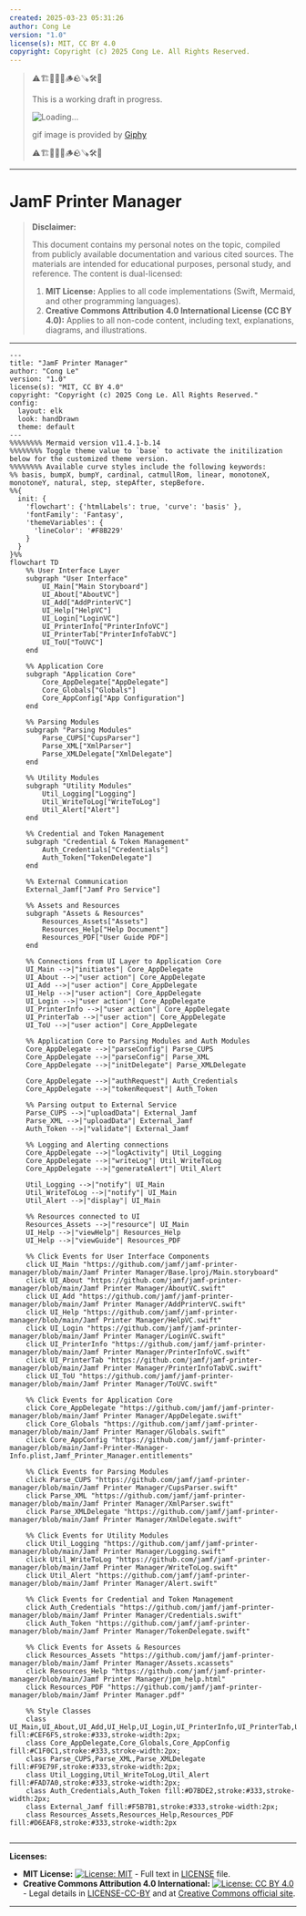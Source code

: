 ```yaml
---
created: 2025-03-23 05:31:26
author: Cong Le
version: "1.0"
license(s): MIT, CC BY 4.0
copyright: Copyright (c) 2025 Cong Le. All Rights Reserved.
---
```


> ⚠️🏗️🚧🦺🧱🪵🪨🪚🛠️👷
> 
> This is a working draft in progress.
> 
> ![Loading...](https://media3.giphy.com/media/v1.Y2lkPTc5MGI3NjExZDJxZWZzZjF4aXkzNnkxMzlyZ21tdnZ0eDJhcjluNm1lZ2VweHU3ciZlcD12MV9pbnRlcm5hbF9naWZfYnlfaWQmY3Q9Zw/VX7yEoXAFf8as/giphy.gif)
> 
> gif image is provided by [Giphy](https://giphy.com)
> 
> ⚠️🏗️🚧🦺🧱🪵🪨🪚🛠️👷

----


# JamF Printer Manager
> **Disclaimer:**
>
> This document contains my personal notes on the topic,
> compiled from publicly available documentation and various cited sources.
> The materials are intended for educational purposes, personal study, and reference.
> The content is dual-licensed:
> 1. **MIT License:** Applies to all code implementations (Swift, Mermaid, and other programming languages).
> 2. **Creative Commons Attribution 4.0 International License (CC BY 4.0):** Applies to all non-code content, including text, explanations, diagrams, and illustrations.
---



```mermaid
---
title: "JamF Printer Manager"
author: "Cong Le"
version: "1.0"
license(s): "MIT, CC BY 4.0"
copyright: "Copyright (c) 2025 Cong Le. All Rights Reserved."
config:
  layout: elk
  look: handDrawn
  theme: default
---
%%%%%%%% Mermaid version v11.4.1-b.14
%%%%%%%% Toggle theme value to `base` to activate the initilization below for the customized theme version.
%%%%%%%% Available curve styles include the following keywords:
%% basis, bumpX, bumpY, cardinal, catmullRom, linear, monotoneX, monotoneY, natural, step, stepAfter, stepBefore.
%%{
  init: {
    'flowchart': {'htmlLabels': true, 'curve': 'basis' },
    'fontFamily': 'Fantasy',
    'themeVariables': {
      'lineColor': '#F8B229'
    }
  }
}%%
flowchart TD
    %% User Interface Layer
    subgraph "User Interface"
        UI_Main["Main Storyboard"]
        UI_About["AboutVC"]
        UI_Add["AddPrinterVC"]
        UI_Help["HelpVC"]
        UI_Login["LoginVC"]
        UI_PrinterInfo["PrinterInfoVC"]
        UI_PrinterTab["PrinterInfoTabVC"]
        UI_ToU["ToUVC"]
    end

    %% Application Core
    subgraph "Application Core"
        Core_AppDelegate["AppDelegate"]
        Core_Globals["Globals"]
        Core_AppConfig["App Configuration"]
    end

    %% Parsing Modules
    subgraph "Parsing Modules"
        Parse_CUPS["CupsParser"]
        Parse_XML["XmlParser"]
        Parse_XMLDelegate["XmlDelegate"]
    end

    %% Utility Modules
    subgraph "Utility Modules"
        Util_Logging["Logging"]
        Util_WriteToLog["WriteToLog"]
        Util_Alert["Alert"]
    end

    %% Credential and Token Management
    subgraph "Credential & Token Management"
        Auth_Credentials["Credentials"]
        Auth_Token["TokenDelegate"]
    end

    %% External Communication
    External_Jamf["Jamf Pro Service"]

    %% Assets and Resources
    subgraph "Assets & Resources"
        Resources_Assets["Assets"]
        Resources_Help["Help Document"]
        Resources_PDF["User Guide PDF"]
    end

    %% Connections from UI Layer to Application Core
    UI_Main -->|"initiates"| Core_AppDelegate
    UI_About -->|"user action"| Core_AppDelegate
    UI_Add -->|"user action"| Core_AppDelegate
    UI_Help -->|"user action"| Core_AppDelegate
    UI_Login -->|"user action"| Core_AppDelegate
    UI_PrinterInfo -->|"user action"| Core_AppDelegate
    UI_PrinterTab -->|"user action"| Core_AppDelegate
    UI_ToU -->|"user action"| Core_AppDelegate

    %% Application Core to Parsing Modules and Auth Modules
    Core_AppDelegate -->|"parseConfig"| Parse_CUPS
    Core_AppDelegate -->|"parseConfig"| Parse_XML
    Core_AppDelegate -->|"initDelegate"| Parse_XMLDelegate

    Core_AppDelegate -->|"authRequest"| Auth_Credentials
    Core_AppDelegate -->|"tokenRequest"| Auth_Token

    %% Parsing output to External Service
    Parse_CUPS -->|"uploadData"| External_Jamf
    Parse_XML -->|"uploadData"| External_Jamf
    Auth_Token -->|"validate"| External_Jamf

    %% Logging and Alerting connections
    Core_AppDelegate -->|"logActivity"| Util_Logging
    Core_AppDelegate -->|"writeLog"| Util_WriteToLog
    Core_AppDelegate -->|"generateAlert"| Util_Alert

    Util_Logging -->|"notify"| UI_Main
    Util_WriteToLog -->|"notify"| UI_Main
    Util_Alert -->|"display"| UI_Main

    %% Resources connected to UI
    Resources_Assets -->|"resource"| UI_Main
    UI_Help -->|"viewHelp"| Resources_Help
    UI_Help -->|"viewGuide"| Resources_PDF

    %% Click Events for User Interface Components
    click UI_Main "https://github.com/jamf/jamf-printer-manager/blob/main/Jamf Printer Manager/Base.lproj/Main.storyboard"
    click UI_About "https://github.com/jamf/jamf-printer-manager/blob/main/Jamf Printer Manager/AboutVC.swift"
    click UI_Add "https://github.com/jamf/jamf-printer-manager/blob/main/Jamf Printer Manager/AddPrinterVC.swift"
    click UI_Help "https://github.com/jamf/jamf-printer-manager/blob/main/Jamf Printer Manager/HelpVC.swift"
    click UI_Login "https://github.com/jamf/jamf-printer-manager/blob/main/Jamf Printer Manager/LoginVC.swift"
    click UI_PrinterInfo "https://github.com/jamf/jamf-printer-manager/blob/main/Jamf Printer Manager/PrinterInfoVC.swift"
    click UI_PrinterTab "https://github.com/jamf/jamf-printer-manager/blob/main/Jamf Printer Manager/PrinterInfoTabVC.swift"
    click UI_ToU "https://github.com/jamf/jamf-printer-manager/blob/main/Jamf Printer Manager/ToUVC.swift"

    %% Click Events for Application Core
    click Core_AppDelegate "https://github.com/jamf/jamf-printer-manager/blob/main/Jamf Printer Manager/AppDelegate.swift"
    click Core_Globals "https://github.com/jamf/jamf-printer-manager/blob/main/Jamf Printer Manager/Globals.swift"
    click Core_AppConfig "https://github.com/jamf/jamf-printer-manager/blob/main/Jamf-Printer-Manager-Info.plist,Jamf_Printer_Manager.entitlements"

    %% Click Events for Parsing Modules
    click Parse_CUPS "https://github.com/jamf/jamf-printer-manager/blob/main/Jamf Printer Manager/CupsParser.swift"
    click Parse_XML "https://github.com/jamf/jamf-printer-manager/blob/main/Jamf Printer Manager/XmlParser.swift"
    click Parse_XMLDelegate "https://github.com/jamf/jamf-printer-manager/blob/main/Jamf Printer Manager/XmlDelegate.swift"

    %% Click Events for Utility Modules
    click Util_Logging "https://github.com/jamf/jamf-printer-manager/blob/main/Jamf Printer Manager/Logging.swift"
    click Util_WriteToLog "https://github.com/jamf/jamf-printer-manager/blob/main/Jamf Printer Manager/WriteToLog.swift"
    click Util_Alert "https://github.com/jamf/jamf-printer-manager/blob/main/Jamf Printer Manager/Alert.swift"

    %% Click Events for Credential and Token Management
    click Auth_Credentials "https://github.com/jamf/jamf-printer-manager/blob/main/Jamf Printer Manager/Credentials.swift"
    click Auth_Token "https://github.com/jamf/jamf-printer-manager/blob/main/Jamf Printer Manager/TokenDelegate.swift"

    %% Click Events for Assets & Resources
    click Resources_Assets "https://github.com/jamf/jamf-printer-manager/blob/main/Jamf Printer Manager/Assets.xcassets"
    click Resources_Help "https://github.com/jamf/jamf-printer-manager/blob/main/Jamf Printer Manager/jpm_help.html"
    click Resources_PDF "https://github.com/jamf/jamf-printer-manager/blob/main/Jamf Printer Manager.pdf"

    %% Style Classes
    class UI_Main,UI_About,UI_Add,UI_Help,UI_Login,UI_PrinterInfo,UI_PrinterTab,UI_ToU fill:#CEF6F5,stroke:#333,stroke-width:2px;
    class Core_AppDelegate,Core_Globals,Core_AppConfig fill:#C1F0C1,stroke:#333,stroke-width:2px;
    class Parse_CUPS,Parse_XML,Parse_XMLDelegate fill:#F9E79F,stroke:#333,stroke-width:2px;
    class Util_Logging,Util_WriteToLog,Util_Alert fill:#FAD7A0,stroke:#333,stroke-width:2px;
    class Auth_Credentials,Auth_Token fill:#D7BDE2,stroke:#333,stroke-width:2px;
    class External_Jamf fill:#F5B7B1,stroke:#333,stroke-width:2px;
    class Resources_Assets,Resources_Help,Resources_PDF fill:#D6EAF8,stroke:#333,stroke-width:2px


```



---
**Licenses:**

- **MIT License:**  [![License: MIT](https://img.shields.io/badge/License-MIT-yellow.svg)](LICENSE) - Full text in [LICENSE](LICENSE) file.
- **Creative Commons Attribution 4.0 International:** [![License: CC BY 4.0](https://licensebuttons.net/l/by/4.0/88x31.png)](LICENSE-CC-BY) - Legal details in [LICENSE-CC-BY](LICENSE-CC-BY) and at [Creative Commons official site](http://creativecommons.org/licenses/by/4.0/).

---
